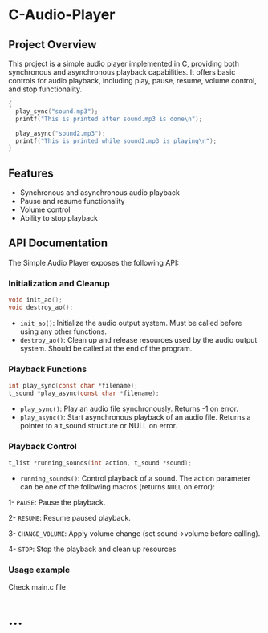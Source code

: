 # C-Audio-Player
## Project Overview

This project is a simple audio player implemented in C, providing both synchronous and asynchronous playback capabilities. It offers basic controls for audio playback, including play, pause, resume, volume control, and stop functionality.

```c
{
  play_sync("sound.mp3");
  printf("This is printed after sound.mp3 is done\n");

  play_async("sound2.mp3");
  printf("This is printed while sound2.mp3 is playing\n");
}
```

## Features

- Synchronous and asynchronous audio playback
- Pause and resume functionality
- Volume control
- Ability to stop playback

## API Documentation

The Simple Audio Player exposes the following API:

### Initialization and Cleanup

```c
void init_ao();
void destroy_ao();
```

- `init_ao()`: Initialize the audio output system. Must be called before using any other functions.
- `destroy_ao()`: Clean up and release resources used by the audio output system. Should be called at the end of the program.

### Playback Functions
```c
int play_sync(const char *filename);
t_sound *play_async(const char *filename);
```
- `play_sync()`: Play an audio file synchronously. Returns -1 on error.
- `play_async()`: Start asynchronous playback of an audio file. Returns a pointer to a t_sound structure or NULL on error.

### Playback Control
```c
t_list *running_sounds(int action, t_sound *sound);
```
- `running_sounds()`: Control playback of a sound. The action parameter can be one of the following macros (returns `NULL` on error):

1- `PAUSE`: Pause the playback.

2- `RESUME`: Resume paused playback.

3- `CHANGE_VOLUME`: Apply volume change (set sound->volume before calling).

4- `STOP`: Stop the playback and clean up resources

### Usage example
Check main.c file

# ...
